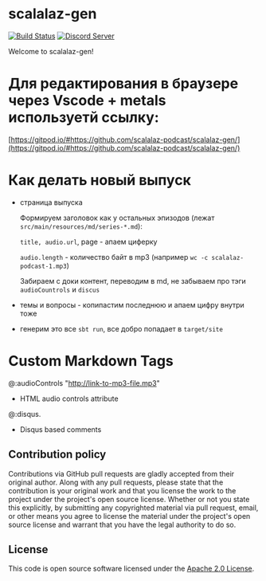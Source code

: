 # scalalaz-gen #

[![Build Status](https://api.travis-ci.org/scalalaz-podcast/scalalaz-gen.svg)](http://travis-ci.org/scalalaz-podcast/scalalaz-gen)
[![Discord Server](https://img.shields.io/discord/632692119185653770)](https://discord.gg/RnugmrU)

Welcome to scalalaz-gen!

# Для редактирования в браузере через Vscode + metals используетй ссылку:

[https://gitpod.io/#https://github.com/scalalaz-podcast/scalalaz-gen/](https://gitpod.io/#https://github.com/scalalaz-podcast/scalalaz-gen/)

# Как делать новый выпуск

- страница выпуска
  
  Формируем заголовок как у остальных эпизодов (лежат `src/main/resources/md/series-*.md`):
  
  `title, audio.url`, page - апаем циферку
  
  `audio.length` - количество байт в mp3 (например `wc -c scalalaz-podcast-1.mp3`)
  
  Забираем с доки контент, переводим в md, не забываем про тэги `audioCountrols` и `discus`
  
- темы и вопросы - копипастим последнюю и апаем цифру внутри тоже
 
- генерим это все `sbt run`, все добро попадает в `target/site`
  
# Custom Markdown Tags #

@:audioControls "http://link-to-mp3-file.mp3"

- HTML audio controls attribute

@:disqus.

- Disqus based comments

## Contribution policy ##

Contributions via GitHub pull requests are gladly accepted from their original author. Along with any pull requests, please state that the contribution is your original work and that you license the work to the project under the project's open source license. Whether or not you state this explicitly, by submitting any copyrighted material via pull request, email, or other means you agree to license the material under the project's open source license and warrant that you have the legal authority to do so.

## License ##

This code is open source software licensed under the [Apache 2.0 License](http://www.apache.org/licenses/LICENSE-2.0.html).
